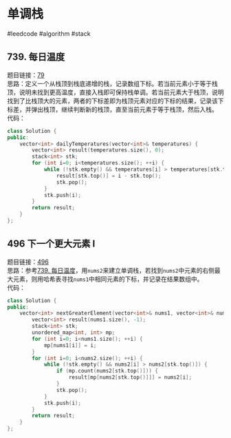 # 单调栈
#leedcode #algorithm #stack
## 739. 每日温度
题目链接：[79](https://leetcode.cn/problems/daily-temperatures/)  
思路：定义一个从栈顶到栈底递增的栈，记录数组下标。若当前元素小于等于栈顶，说明未找到更高温度，直接入栈即可保持栈单调。若当前元素大于栈顶，说明找到了比栈顶大的元素，两者的下标差即为栈顶元素对应的下标的结果，记录该下标差，并弹出栈顶，继续判断新的栈顶，直至当前元素于等于栈顶，然后入栈。  
代码：
```cpp
class Solution {
public:
    vector<int> dailyTemperatures(vector<int>& temperatures) {
        vector<int> result(temperatures.size(), 0);
        stack<int> stk;
        for (int i=0; i<temperatures.size(); ++i) {
            while (!stk.empty() && temperatures[i] > temperatures[stk.top()] ) {
                result[stk.top()] = i - stk.top();
                stk.pop();
            }
            stk.push(i);
        }
        return result;
    }
};
```

## 496 下一个更大元素 I
题目链接：[496](https://leetcode.cn/problems/next-greater-element-i/)  
思路：参考[739. 每日温度](#739.%20每日温度)，用`nums2`来建立单调栈，若找到`nums2`中元素的右侧最大元素，则用哈希表寻找`nums1`中相同元素的下标，并记录在结果数组中。  
代码：
```cpp
class Solution {
public:
    vector<int> nextGreaterElement(vector<int>& nums1, vector<int>& nums2) {
        vector<int> result(nums1.size(), -1);
        stack<int> stk;
        unordered_map<int, int> mp;
        for (int i=0; i<nums1.size(); ++i) {
            mp[nums1[i]] = i;
        }
        for (int i=0; i<nums2.size(); ++i) {
            while (!stk.empty() && nums2[i] > nums2[stk.top()]) {
                if (mp.count(nums2[stk.top()])) {
                    result[mp[nums2[stk.top()]]] = nums2[i];
                }
                stk.pop();
            }
            stk.push(i);
        }
        return result;
    }
};
```

